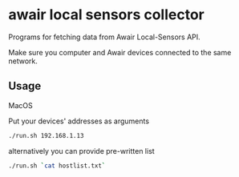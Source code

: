 # awair local sensors collector

Programs for fetching data from Awair Local-Sensors API.

Make sure you computer and Awair devices connected to the same network.

## Usage

MacOS

Put your devices' addresses as arguments

```sh
./run.sh 192.168.1.13 
```

alternatively you can provide pre-written list 

```sh
./run.sh `cat hostlist.txt`
```
